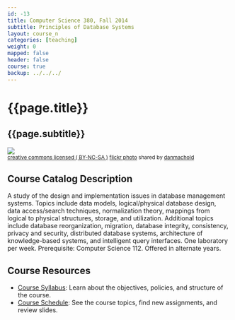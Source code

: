 ```yaml
---
id: -13 
title: Computer Science 380, Fall 2014
subtitle: Principles of Database Systems 
layout: course_n 
categories: [teaching]
weight: 0
mapped: false
header: false 
course: true
backup: ../../../
---
```


# {{page.title}}

## {{page.subtitle}}

<a title="vases" href="http://flickr.com/photos/mybloodyself/2428544365"><img class="img-responsive-tight" src="http://farm4.static.flickr.com/3094/2428544365_4fdd69c25d_z.jpg" /></a><br /><small><a href="http://creativecommons.org/licenses/by-nc-sa/2.0/">creative commons licensed ( BY-NC-SA )</a> <a title="vases" href="http://flickr.com/photos/mybloodyself/2428544365">flickr photo</a> shared by <a href="http://flickr.com/people/mybloodyself">danmachold</a></small>

## Course Catalog Description

A study of the design and implementation issues in database management systems.  Topics include data models,
logical/physical database design, data access/search techniques, normalization theory, mappings from logical to physical
structures, storage, and utilization. Additional topics include database reorganization, migration, database integrity,
consistency, privacy and security, distributed database systems, architecture of knowledge-based systems, and
intelligent query interfaces. One laboratory per week.  Prerequisite: Computer Science 112. Offered in alternate years.

## Course Resources

<ul class="fa-ul">

<li><i class="fa-li fa fa-arrow-right"></i><a href="{{site.baseurl}}teaching/cs380F2014/provide/syllabus/"
class="major">Course Syllabus</a>: Learn about the objectives, policies, and structure of the course. 

<li><i class="fa-li fa fa-arrow-right"></i><a href="{{site.baseurl}}teaching/cs380F2014/schedule/"
class="major">Course Schedule</a>: See the course topics, find new assignments, and review slides.


</ul>




